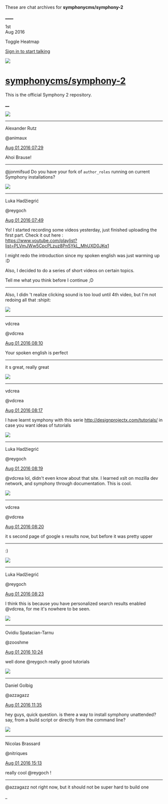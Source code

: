 These are chat archives for **symphonycms/symphony-2**

[__](/symphonycms/symphony-2/archives/2016/08/02)[__](/symphonycms/symphony-2/archives/2016/07/31)

1st  
Aug 2016

Toggle Heatmap

[Sign in to start talking](/login?action=login&button=archive-login)

![](https://avatars-02.gitter.im/group/iv/3/57542c45c43b8c601977197e?s=48)

#  [symphonycms/symphony-2](/symphonycms/symphony-2)

This is the official Symphony 2 repository.

[ __](/orgs/symphonycms/rooms "More symphonycms rooms")

![](https://avatars2.githubusercontent.com/u/446874?v=3&s=30)

____

Alexander Rutz

@animaux

[Aug 01 2016
07:29](https://gitter.im/symphonycms/symphony-2?at=579efa669684847b3741f25c)

Ahoi Brause!

____

@jonmifsud Do you have your fork of `author_roles` running on current Symphony
installations?

![](https://avatars2.githubusercontent.com/u/8524934?v=3&s=30)

____

Luka Hadžiegrić

@reygoch

[Aug 01 2016
07:49](https://gitter.im/symphonycms/symphony-2?at=579efefb79f759713757843f)

Yo! I started recording some videos yesterday, just finished uploading the
first part. Check it out here :  
<https://www.youtube.com/playlist?list=PLVmJWw5CpcPLzuz8Pn5YkL_MhUXD0JKq1>

I might redo the introduction since my spoken english was just warming up :D

Also, I decided to do a series of short videos on certain topics.

Tell me what you think before I continue ;D

____

Also, I didn 't realize clicking sound is too loud until 4th video, but I'm
not redoing all that :shipit:

![](https://avatars2.githubusercontent.com/u/1126750?v=3&s=30)

____

vdcrea

@vdcrea

[Aug 01 2016
08:10](https://gitter.im/symphonycms/symphony-2?at=579f040a9639024416ac8dff)

Your spoken english is perfect

____

it s great, really great

![](https://avatars2.githubusercontent.com/u/1126750?v=3&s=30)

____

vdcrea

@vdcrea

[Aug 01 2016
08:17](https://gitter.im/symphonycms/symphony-2?at=579f05a97fd9f73e16f04c37)

I have learnt symphony with this serie <http://designprojectx.com/tutorials/>
in case you want ideas of tutorials

![](https://avatars2.githubusercontent.com/u/8524934?v=3&s=30)

____

Luka Hadžiegrić

@reygoch

[Aug 01 2016
08:19](https://gitter.im/symphonycms/symphony-2?at=579f0606f1da4f376e1e62ed)

@vdcrea lol, didn't even know about that site. I learned xslt on mozilla dev
network, and symphony through documentation. This is cool.

![](https://avatars2.githubusercontent.com/u/1126750?v=3&s=30)

____

vdcrea

@vdcrea

[Aug 01 2016
08:20](https://gitter.im/symphonycms/symphony-2?at=579f065979f7597137579309)

it s second page of google s results now, but before it was pretty upper

____

:)

![](https://avatars2.githubusercontent.com/u/8524934?v=3&s=30)

____

Luka Hadžiegrić

@reygoch

[Aug 01 2016
08:23](https://gitter.im/symphonycms/symphony-2?at=579f06f3cdc68c4904b38889)

I think this is because you have personalized search results enabled @vdcrea,
for me it's nowhere to be seen.

![](https://avatars1.githubusercontent.com/u/31229?v=3&s=30)

____

Ovidiu Spatacian-Tarnu

@zooshme

[Aug 01 2016
10:24](https://gitter.im/symphonycms/symphony-2?at=579f2361cdc68c4904b3c2f3)

well done @reygoch really good tutorials

![](https://avatars1.githubusercontent.com/u/76091?v=3&s=30)

____

Daniel Golbig

@azzagazz

[Aug 01 2016
11:35](https://gitter.im/symphonycms/symphony-2?at=579f340a9684847b37427044)

hey guys, quick question. is there a way to install symphony unattended? say,
from a build script or directly from the command line?

![](https://avatars1.githubusercontent.com/u/771169?v=3&s=30)

____

Nicolas Brassard

@nitriques

[Aug 01 2016
15:13](https://gitter.im/symphonycms/symphony-2?at=579f67339e85d3e8267d62d4)

really cool @reygoch !

____

@azzagazz not right now, but it should not be super hard to build one

_

